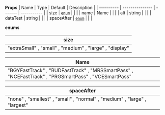 **Props**
| Name | Type | Default | Description |
| ---------- | --------------- | ------- | ----------- |
| size | [`enum`](#enum) | | |
| name | Name | | |
| alt | string | | |
| dataTest | string | | |
| spaceAfter | [`enum`](#enum) | | |

**enums**

| **size**                                                |
| ------------------------------------------------------- |
| "extraSmall" , "small" , "medium" , "large" , "display" |

| **Name**                                                                                            |
| --------------------------------------------------------------------------------------------------- |
| "BGYFastTrack" , "BUDFastTrack" , "MRSSmartPass" , "NCEFastTrack" , "PRGSmartPass" , "VCESmartPass" |

| **spaceAfter**                                                            |
| ------------------------------------------------------------------------- |
| "none" , "smallest" , "small" , "normal" , "medium" , "large" , "largest" |
